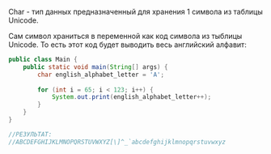 Char - тип данных предназначенный для хранения 1 символа из таблицы Unicode.

Сам символ храниться в переменной как код символа из тыблицы Unicode. То есть этот код будет выводить весь английский алфавит:

```java
public class Main {  
    public static void main(String[] args) {  
        char english_alphabet_letter = 'A';  
  
        for (int i = 65; i < 123; i++) {  
            System.out.print(english_alphabet_letter++);  
        }  
    }  
}

//РЕЗУЛЬТАТ:
//ABCDEFGHIJKLMNOPQRSTUVWXYZ[\]^_`abcdefghijklmnopqrstuvwxyz
```
